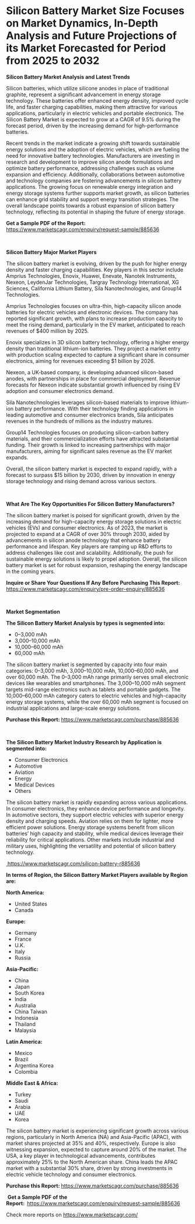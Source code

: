 <p><h1>Silicon Battery Market Size Focuses on Market Dynamics, In-Depth Analysis and Future Projections of its Market Forecasted for Period from 2025 to 2032</h1></p><p><strong>Silicon Battery Market Analysis and Latest Trends</strong></p>
<p><p>Silicon batteries, which utilize silicone anodes in place of traditional graphite, represent a significant advancement in energy storage technology. These batteries offer enhanced energy density, improved cycle life, and faster charging capabilities, making them attractive for various applications, particularly in electric vehicles and portable electronics. The Silicon Battery Market is expected to grow at a CAGR of 9.5% during the forecast period, driven by the increasing demand for high-performance batteries.</p><p>Recent trends in the market indicate a growing shift towards sustainable energy solutions and the adoption of electric vehicles, which are fueling the need for innovative battery technologies. Manufacturers are investing in research and development to improve silicon anode formulations and optimize battery performance, addressing challenges such as volume expansion and efficiency. Additionally, collaborations between automotive and technology companies are fostering advancements in silicon battery applications. The growing focus on renewable energy integration and energy storage systems further supports market growth, as silicon batteries can enhance grid stability and support energy transition strategies. The overall landscape points towards a robust expansion of silicon battery technology, reflecting its potential in shaping the future of energy storage.</p></p>
<p><strong>Get a Sample PDF of the Report:&nbsp;</strong> <a href="https://www.marketscagr.com/enquiry/request-sample/885636?utm_campaign=3001&utm_medium=2&utm_source=Github&utm_content=ia&utm_term=06042025&utm_id=silicon-battery">https://www.marketscagr.com/enquiry/request-sample/885636</a></p>
<p>&nbsp;</p>
<p><strong>Silicon Battery Major Market Players</strong></p>
<p><p>The silicon battery market is evolving, driven by the push for higher energy density and faster charging capabilities. Key players in this sector include Amprius Technologies, Enovix, Huawei, Enevate, Nanotek Instruments, Nexeon, LeydenJar Technologies, Targray Technology International, XG Sciences, California Lithium Battery, Sila Nanotechnologies, and Group14 Technologies.</p><p>Amprius Technologies focuses on ultra-thin, high-capacity silicon anode batteries for electric vehicles and electronic devices. The company has reported significant growth, with plans to increase production capacity to meet the rising demand, particularly in the EV market, anticipated to reach revenues of $400 million by 2025.</p><p>Enovix specializes in 3D silicon battery technology, offering a higher energy density than traditional lithium-ion batteries. They project a market entry with production scaling expected to capture a significant share in consumer electronics, aiming for revenues exceeding $1 billion by 2026.</p><p>Nexeon, a UK-based company, is developing advanced silicon-based anodes, with partnerships in place for commercial deployment. Revenue forecasts for Nexeon indicate substantial growth influenced by rising EV adoption and consumer electronics demand.</p><p>Sila Nanotechnologies leverages silicon-based materials to improve lithium-ion battery performance. With their technology finding applications in leading automotive and consumer electronics brands, Sila anticipates revenues in the hundreds of millions as the industry matures.</p><p>Group14 Technologies focuses on producing silicon-carbon battery materials, and their commercialization efforts have attracted substantial funding. Their growth is linked to increasing partnerships with major manufacturers, aiming for significant sales revenue as the EV market expands.</p><p>Overall, the silicon battery market is expected to expand rapidly, with a forecast to surpass $15 billion by 2030, driven by innovation in energy storage technology and rising demand across various sectors.</p></p>
<p>&nbsp;</p>
<p><strong>What Are The Key Opportunities For Silicon Battery Manufacturers?</strong></p>
<p><p>The silicon battery market is poised for significant growth, driven by the increasing demand for high-capacity energy storage solutions in electric vehicles (EVs) and consumer electronics. As of 2023, the market is projected to expand at a CAGR of over 30% through 2030, aided by advancements in silicon anode technology that enhance battery performance and lifespan. Key players are ramping up R&D efforts to address challenges like cost and scalability. Additionally, the push for sustainable energy solutions is likely to propel adoption. Overall, the silicon battery market is set for robust expansion, reshaping the energy landscape in the coming years.</p></p>
<p><strong>Inquire or Share Your Questions If Any Before Purchasing This Report:</strong> <a href="https://www.marketscagr.com/enquiry/pre-order-enquiry/885636?utm_campaign=3001&utm_medium=2&utm_source=Github&utm_content=ia&utm_term=06042025&utm_id=silicon-battery">https://www.marketscagr.com/enquiry/pre-order-enquiry/885636</a></p>
<p>&nbsp;</p>
<p><strong>Market Segmentation</strong></p>
<p><strong>The Silicon Battery Market Analysis by types is segmented into:</strong></p>
<p><ul><li>0–3,000 mAh</li><li>3,000–10,000 mAh</li><li>10,000–60,000 mAh</li><li>60,000 mAh</li></ul></p>
<p><p>The silicon battery market is segmented by capacity into four main categories: 0–3,000 mAh, 3,000–10,000 mAh, 10,000–60,000 mAh, and over 60,000 mAh. The 0–3,000 mAh range primarily serves small electronic devices like wearables and smartphones. The 3,000–10,000 mAh segment targets mid-range electronics such as tablets and portable gadgets. The 10,000–60,000 mAh category caters to electric vehicles and high-capacity energy storage systems, while the over 60,000 mAh segment is focused on industrial applications and large-scale energy solutions.</p></p>
<p><strong>Purchase this Report:&nbsp;</strong><a href="https://www.marketscagr.com/purchase/885636?utm_campaign=3001&utm_medium=2&utm_source=Github&utm_content=ia&utm_term=06042025&utm_id=silicon-battery">https://www.marketscagr.com/purchase/885636</a></p>
<p>&nbsp;</p>
<p><strong>The Silicon Battery Market Industry Research by Application is segmented into:</strong></p>
<p><ul><li>Consumer Electronics</li><li>Automotive</li><li>Aviation</li><li>Energy</li><li>Medical Devices</li><li>Others</li></ul></p>
<p><p>The silicon battery market is rapidly expanding across various applications. In consumer electronics, they enhance device performance and longevity. In automotive sectors, they support electric vehicles with superior energy density and charging speeds. Aviation relies on them for lighter, more efficient power solutions. Energy storage systems benefit from silicon batteries’ high capacity and stability, while medical devices leverage their reliability for critical applications. Other markets include industrial and military uses, highlighting the versatility and potential of silicon battery technology.</p></p>
<p><a href="https://www.marketscagr.com/silicon-battery-r885636?utm_campaign=3001&utm_medium=2&utm_source=Github&utm_content=ia&utm_term=06042025&utm_id=silicon-battery">&nbsp;https://www.marketscagr.com/silicon-battery-r885636</a></p>
<p><strong>In terms of Region, the Silicon Battery Market Players available by Region are:</strong></p>
<p>
    <p> <strong> North America: </strong>
        <ul>
            <li>United States</li>
            <li>Canada</li>
        </ul>
        </p> 
    <p> <strong> Europe: </strong>
        <ul>
            <li>Germany</li>
            <li>France</li>
            <li>U.K.</li>
            <li>Italy</li>
            <li>Russia</li>
        </ul>
        </p> 
    <p> <strong> Asia-Pacific: </strong>
        <ul>
            <li>China</li>
            <li>Japan</li>
            <li>South Korea</li>
            <li>India</li>
            <li>Australia</li>
            <li>China Taiwan</li>
            <li>Indonesia</li>
            <li>Thailand</li>
            <li>Malaysia</li>
        </ul>
        </p> 
    <p> <strong> Latin America: </strong>
        <ul>
            <li>Mexico</li>
            <li>Brazil</li>
            <li>Argentina Korea</li>
            <li>Colombia</li>
        </ul>
        </p> 
    <p> <strong> Middle East & Africa: </strong>
        <ul>
            <li>Turkey</li>
            <li>Saudi</li>
            <li>Arabia</li>
            <li>UAE</li>
            <li>Korea</li>
        </ul>
    </p>
    </p>
<p><p>The silicon battery market is experiencing significant growth across various regions, particularly in North America (NA) and Asia-Pacific (APAC), with market shares projected at 35% and 40%, respectively. Europe is also witnessing expansion, expected to capture around 20% of the market. The USA, a key player in technological advancements, contributes approximately 25% to the North American share. China leads the APAC market with a substantial 30% share, driven by strong investments in electric vehicle technology and consumer electronics.</p></p>
<p><strong>Purchase this Report: </strong><a href="https://www.marketscagr.com/purchase/885636?utm_campaign=3001&utm_medium=2&utm_source=Github&utm_content=ia&utm_term=06042025&utm_id=silicon-battery">https://www.marketscagr.com/purchase/885636</a></p>
<p>&nbsp;<strong>Get a Sample PDF of the Report:&nbsp;&nbsp;</strong><a href="https://www.marketscagr.com/enquiry/request-sample/885636?utm_campaign=3001&utm_medium=2&utm_source=Github&utm_content=ia&utm_term=06042025&utm_id=silicon-battery">https://www.marketscagr.com/enquiry/request-sample/885636</a></p>
<p><strong></strong></p>
<p>Check more reports on <a href="https://www.marketscagr.com/?utm_campaign=3001&utm_medium=2&utm_source=Github&utm_content=ia&utm_term=06042025&utm_id=silicon-battery">https://www.marketscagr.com/</a></p>